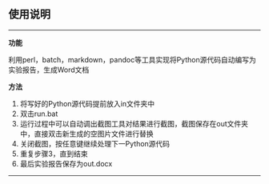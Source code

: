 ## 使用说明

---

**功能**

利用perl，batch，markdown，pandoc等工具实现将Python源代码自动编写为实验报告，生成Word文档


**方法**

1. 将写好的Python源代码提前放入in文件夹中
2. 双击run.bat
3. 运行过程中可以自动调出截图工具对结果进行截图，截图保存在out文件夹中，直接双击新生成的空图片文件进行替换
4. 关闭截图，按任意键继续处理下一Python源代码
5. 重复步骤3，直到结束
6. 最后实验报告保存为out.docx

---
